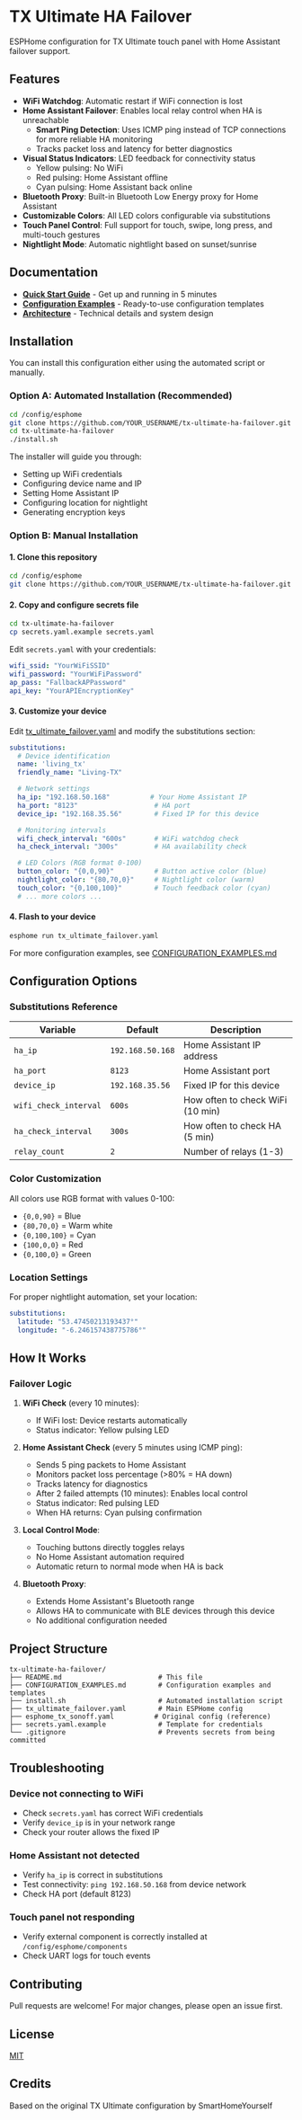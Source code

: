# TX Ultimate HA Failover

ESPHome configuration for TX Ultimate touch panel with Home Assistant failover support.

## Features

- **WiFi Watchdog**: Automatic restart if WiFi connection is lost
- **Home Assistant Failover**: Enables local relay control when HA is unreachable
  - **Smart Ping Detection**: Uses ICMP ping instead of TCP connections for more reliable HA monitoring
  - Tracks packet loss and latency for better diagnostics
- **Visual Status Indicators**: LED feedback for connectivity status
  - Yellow pulsing: No WiFi
  - Red pulsing: Home Assistant offline
  - Cyan pulsing: Home Assistant back online
- **Bluetooth Proxy**: Built-in Bluetooth Low Energy proxy for Home Assistant
- **Customizable Colors**: All LED colors configurable via substitutions
- **Touch Panel Control**: Full support for touch, swipe, long press, and multi-touch gestures
- **Nightlight Mode**: Automatic nightlight based on sunset/sunrise

## Documentation

- **[Quick Start Guide](QUICK_START.md)** - Get up and running in 5 minutes
- **[Configuration Examples](CONFIGURATION_EXAMPLES.md)** - Ready-to-use configuration templates
- **[Architecture](ARCHITECTURE.md)** - Technical details and system design

## Installation

You can install this configuration either using the automated script or manually.

### Option A: Automated Installation (Recommended)

```bash
cd /config/esphome
git clone https://github.com/YOUR_USERNAME/tx-ultimate-ha-failover.git
cd tx-ultimate-ha-failover
./install.sh
```

The installer will guide you through:
- Setting up WiFi credentials
- Configuring device name and IP
- Setting Home Assistant IP
- Configuring location for nightlight
- Generating encryption keys

### Option B: Manual Installation

#### 1. Clone this repository

```bash
cd /config/esphome
git clone https://github.com/YOUR_USERNAME/tx-ultimate-ha-failover.git
```

#### 2. Copy and configure secrets file

```bash
cd tx-ultimate-ha-failover
cp secrets.yaml.example secrets.yaml
```

Edit `secrets.yaml` with your credentials:

```yaml
wifi_ssid: "YourWiFiSSID"
wifi_password: "YourWiFiPassword"
ap_pass: "FallbackAPPassword"
api_key: "YourAPIEncryptionKey"
```

#### 3. Customize your device

Edit [tx_ultimate_failover.yaml](tx_ultimate_failover.yaml) and modify the substitutions section:

```yaml
substitutions:
  # Device identification
  name: 'living_tx'
  friendly_name: "Living-TX"

  # Network settings
  ha_ip: "192.168.50.168"          # Your Home Assistant IP
  ha_port: "8123"                   # HA port
  device_ip: "192.168.35.56"        # Fixed IP for this device

  # Monitoring intervals
  wifi_check_interval: "600s"       # WiFi watchdog check
  ha_check_interval: "300s"         # HA availability check

  # LED Colors (RGB format 0-100)
  button_color: "{0,0,90}"          # Button active color (blue)
  nightlight_color: "{80,70,0}"     # Nightlight color (warm)
  touch_color: "{0,100,100}"        # Touch feedback color (cyan)
  # ... more colors ...
```

#### 4. Flash to your device

```bash
esphome run tx_ultimate_failover.yaml
```

For more configuration examples, see [CONFIGURATION_EXAMPLES.md](CONFIGURATION_EXAMPLES.md)

## Configuration Options

### Substitutions Reference

| Variable | Default | Description |
|----------|---------|-------------|
| `ha_ip` | `192.168.50.168` | Home Assistant IP address |
| `ha_port` | `8123` | Home Assistant port |
| `device_ip` | `192.168.35.56` | Fixed IP for this device |
| `wifi_check_interval` | `600s` | How often to check WiFi (10 min) |
| `ha_check_interval` | `300s` | How often to check HA (5 min) |
| `relay_count` | `2` | Number of relays (1-3) |

### Color Customization

All colors use RGB format with values 0-100:
- `{0,0,90}` = Blue
- `{80,70,0}` = Warm white
- `{0,100,100}` = Cyan
- `{100,0,0}` = Red
- `{0,100,0}` = Green

### Location Settings

For proper nightlight automation, set your location:

```yaml
substitutions:
  latitude: "53.47450213193437°"
  longitude: "-6.246157438775786°"
```

## How It Works

### Failover Logic

1. **WiFi Check** (every 10 minutes):
   - If WiFi lost: Device restarts automatically
   - Status indicator: Yellow pulsing LED

2. **Home Assistant Check** (every 5 minutes using ICMP ping):
   - Sends 5 ping packets to Home Assistant
   - Monitors packet loss percentage (>80% = HA down)
   - Tracks latency for diagnostics
   - After 2 failed attempts (10 minutes): Enables local control
   - Status indicator: Red pulsing LED
   - When HA returns: Cyan pulsing confirmation

3. **Local Control Mode**:
   - Touching buttons directly toggles relays
   - No Home Assistant automation required
   - Automatic return to normal mode when HA is back

4. **Bluetooth Proxy**:
   - Extends Home Assistant's Bluetooth range
   - Allows HA to communicate with BLE devices through this device
   - No additional configuration needed

## Project Structure

```
tx-ultimate-ha-failover/
├── README.md                        # This file
├── CONFIGURATION_EXAMPLES.md        # Configuration examples and templates
├── install.sh                       # Automated installation script
├── tx_ultimate_failover.yaml        # Main ESPHome config
├── esphome_tx_sonoff.yaml          # Original config (reference)
├── secrets.yaml.example             # Template for credentials
└── .gitignore                       # Prevents secrets from being committed
```

## Troubleshooting

### Device not connecting to WiFi
- Check `secrets.yaml` has correct WiFi credentials
- Verify `device_ip` is in your network range
- Check your router allows the fixed IP

### Home Assistant not detected
- Verify `ha_ip` is correct in substitutions
- Test connectivity: `ping 192.168.50.168` from device network
- Check HA port (default 8123)

### Touch panel not responding
- Verify external component is correctly installed at `/config/esphome/components`
- Check UART logs for touch events

## Contributing

Pull requests are welcome! For major changes, please open an issue first.

## License

[MIT](LICENSE)

## Credits

Based on the original TX Ultimate configuration by SmartHomeYourself
